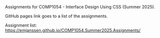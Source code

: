 Assignments for COMP1054 - Interface Design Using CSS (Summer 2025).

GitHub pages link goes to a list of the assignments.

Assignment list: https://emjanssen.github.io/COMP1054.Summer2025.Assignments/
